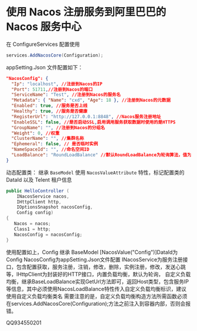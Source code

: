 # 使用 Nacos 注册服务到阿里巴巴的 Nacos 服务中心

在 ConfigureServices 配置使用

```csharp
services.AddNacosCore(Configuration);
```

appSetting.Json 文件配置如下：

```json
"NacosConfig": {
  "Ip": "localhost", //注册到Nacos的IP 
  "Port": 51711,//注册到Nacos的端口 
  "ServiceName": "Test", //注册到Nacos的服务名
  "Metadata": { "Name": "cxd", "Age": 18 }, //注册到Nacos的元数据 
  "Enabled": true, //服务是否上线 
  "Healthy": true, //服务是否健康 
  "RegisterUrl": "http://127.0.0.1:8848", //Nacos服务注册地址 
  "EnableSSL": false, //是否启动SSL,启用调用服务获取数据时使用的是HTTPS 
  "GroupName": "", //注册到Nacos的分组名 
  "Weight": 0, //权重 
  "ClusterName": "", //集群名称 
  "Ephemeral": false, // 是否临时实例 
  "NameSpaceId": "", //命名空间ID 
  "LoadBalance": "RoundLoadBalance" //默认RoundLoadBalance为轮询算法，值为特性的值 
}
```

动态配置类：
继承 `BaseModel` 使用 `NacosValueAttribute` 特性，标记配置类的 DataId 以及 Telent 租户信息

```csharp
public HelloController (
	INacosService nacos,
	IHttpClient http,
	IOptionsSnapshot nacosConfig,
	Config config) 
{ 
   Nacos = nacos;
   Class1 = http; 
   NacosConfig = nacosConfig; 
} 
```

使用配置如上，Config 继承 BaseModel [NacosValue("Config")]DataId为Config NacosConfig为appSetting.Json文件配置 INacosService为服务注册接口，包含配置获取，服务注册，注销，修改，删除，实例注册，修改，发送心跳等，IHttpClient为封装好的HTTP接口，内置负载均衡，默认为轮询， 自定义负载均衡，继承BaseLoadBalance实现GetUrl方法即可，返回Host类型，包含服务IP等信息，其中必须使用NacosLoadBalance特性传入自定义负载均衡标识，建议使用自定义负载均衡类名 需要注意的是，自定义负载均衡构造方法所需函数必须在services.AddNacosCore(Configuration);方法之前注入到容器内部，否则会报错。

 QQ934550201
